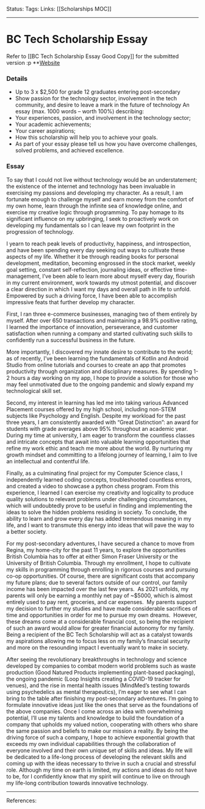 Status:
Tags:
Links: [[Scholarships MOC]]
___
# BC Tech Scholarship Essay
Refer to [[BC Tech Scholarship Essay Good Copy]] for the submitted version :p
**[Website](https://wearebctech.com/2021-bc-tech-scholarship/)
### Details
-   Up to 3 x $2,500 for grade 12 graduates entering post-secondary
-   Show passion for the technology sector, involvement in the tech community, and desire to leave a mark in the future of technology
An essay (max. 1000 words – worth 100%) describing:
-   Your experiences, passion, and involvement in the technology sector;
-   Your academic achievements;
-   Your career aspirations;
-   How this scholarship will help you to achieve your goals.
-   As part of your essay please tell us how you have overcome challenges, solved problems, and achieved excellence.

### Essay

To say that I could not live without technology would be an understatement; the existence of the internet and technology has been invaluable in exercising my passions and developing my character. As a result, I am fortunate enough to challenge myself and earn money from the comfort of my own home, learn through the infinite sea of knowledge online, and exercise my creative logic through programming. To pay homage to its significant influence on my upbringing, I seek to proactively work on developing my fundamentals so I can leave my own footprint in the progression of technology. 

I yearn to reach peak levels of productivity, happiness, and introspection, and have been spending every day seeking out ways to cultivate these aspects of my life. Whether it be through reading books for personal development, meditation, becoming engrossed in the stock market, weekly goal setting, constant self-reflection, journaling ideas, or effective time-management, I’ve been able to learn more about myself every day, flourish in my current environment, work towards my utmost potential, and discover a clear direction in which I want my days and overall path in life to unfold. Empowered by such a driving force, I have been able to accomplish impressive feats that further develop my character.

First, I ran three e-commerce businesses, managing two of them entirely by myself. After over 650 transactions and maintaining a 98.9% positive rating, I learned the importance of innovation, perseverance, and customer satisfaction when running a company and started cultivating such skills to confidently run a successful business in the future. 

More importantly, I discovered my innate desire to contribute to the world; as of recently, I’ve been learning the fundamentals of Kotlin and Android Studio from online tutorials and courses to create an app that promotes productivity through organization and disciplinary measures. By spending 1-2 hours a day working on my app, I hope to provide a solution for those who may feel unmotivated due to the ongoing pandemic and slowly expand my technological skill set.

Second, my interest in learning has led me into taking various Advanced Placement courses offered by my high school, including non-STEM subjects like Psychology and English. Despite my workload for the past three years, I am consistently awarded with “Great Distinction”: an award for students with grade averages above 95% throughout an academic year. During my time at university, I am eager to transform the countless classes and intricate concepts that await into valuable learning opportunities that refine my work ethic and teach me more about the world. By nurturing my growth mindset and committing to a lifelong journey of learning, I aim to live an intellectual and contentful life.

Finally, as a culminating final project for my Computer Science class, I independently learned coding concepts, troubleshooted countless errors, and created a video to showcase a python chess program. From this experience, I learned I can exercise my creativity and logicality to produce quality solutions to relevant problems under challenging circumstances, which will undoubtedly prove to be useful in finding and implementing the ideas to solve the hidden problems residing in society. To conclude, the ability to learn and grow every day has added tremendous meaning in my life, and I want to transmute this energy into ideas that will pave the way to a better society.

For my post-secondary adventures, I have secured a chance to move from Regina, my home-city for the past 11 years, to explore the opportunities British Columbia has to offer at either Simon Fraser University or the University of British Columbia. Through my enrollment, I hope to cultivate my skills in programming through enrolling in rigorous courses and pursuing co-op opportunities. Of course, there are significant costs that accompany my future plans; due to several factors outside of our control, our family income has been impacted over the last few years.  As 2021 unfolds, my parents will only be earning a monthly net pay of ~$5000, which is almost entirely used to pay rent, groceries, and car expenses.  My parents support my decision to further my studies and have made considerable sacrifices of time and opportunities in order for me to pursue my own dreams.  However, these dreams come at a considerable financial cost, so being the recipient of such an award would allow for greater financial autonomy for my family. Being a recipient of the BC Tech Scholarship will act as a catalyst towards my aspirations allowing me to focus less on my family’s financial security and more on the resounding impact I eventually want to make in society.

After seeing the revolutionary breakthroughs in technology and science developed by companies to combat modern world problems such as waste production (Good Natured Products implementing plant-based packaging), the ongoing pandemic (Loop Insights creating a COVID-19 tracker for venues), and the rise in mental health issues (MindMed’s testing towards using psychedelics as mental therapeutics), I’m eager to see what I can bring to the table after finishing my post-secondary adventures. I’m going to formulate innovative ideas just like the ones that serve as the foundations of the above companies. Once I come across an idea with overwhelming potential, I’ll use my talents and knowledge to build the foundation of a company that upholds my valued notion, cooperating with others who share the same passion and beliefs to make our mission a reality. By being the driving force of such a company, I hope to achieve exponential growth that exceeds my own individual capabilities through the collaboration of everyone involved and their own unique set of skills and ideas. My life will be dedicated to a life-long process of developing the relevant skills and coming up with the ideas necessary to thrive in such a crucial and stressful role. Although my time on earth is limited, my actions and ideas do not have to be, for I confidently know that my spirit will continue to live on through my life-long contribution towards innovative technology.


___
References: